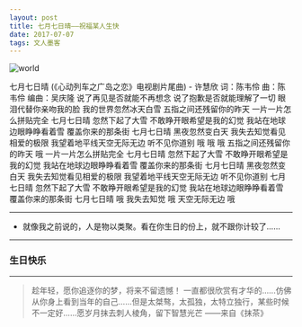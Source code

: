 ```yaml
---
layout: post
title: 七月七日晴——祝福某人生快
date: 2017-07-07
tags: 文人墨客  
---
```

![world](http://omjh2j5h3.bkt.clouddn.com/2017-03-25.png)

七月七日晴 (《心动列车之广岛之恋》电视剧片尾曲) - 许慧欣
词：陈韦伶
曲：陈韦伶
编曲：吴庆隆
说了再见是否就能不再想念
说了抱歉是否就能理解了一切
眼泪代替你亲吻我的脸
我的世界忽然冰天白雪
五指之间还残留你的昨天
一片一片怎么拼贴完全
七月七日晴
忽然下起了大雪
不敢睁开眼希望是我的幻觉
我站在地球边眼睁睁看着雪
覆盖你来的那条街
七月七日晴
黑夜忽然变白天
我失去知觉看见相爱的极限
我望着地平线天空无际无边
听不见你道别
哦 哦 哦
五指之间还残留你的昨天 哦
一片一片怎么拼贴完全
七月七日晴
忽然下起了大雪
不敢睁开眼希望是我的幻觉
我站在地球边眼睁睁看着雪
覆盖你来的那条街
七月七日晴
黑夜忽然变白天
我失去知觉看见相爱的极限
我望着地平线天空无际无边
听不见你道别
七月七日晴
忽然下起了大雪
不敢睁开眼希望是我的幻觉
我站在地球边眼睁睁看着雪
覆盖你来的那条街
七月七日晴 哦
我失去知觉 哦
天空无际无边
哦

-------------------------------

- 就像我之前说的，人是物以类聚。看在你生日的份上，就不跟你计较了......

-------------------------------


### 生日快乐


----------
> 趁年轻，愿你追逐你的梦，将来不留遗憾！
一直都很欣赏有才华的......仿佛从你身上看到当年的自己......但是太桀骜，太孤独，太特立独行，某些时候不一定好......愿岁月抹去刺人棱角，留下智慧光芒
> ——来自《抹茶》

<audio autoplay="autoplay">
             <source src="http://osg1u3s09.bkt.clouddn.com/music/51187756ED67A1EF.mp3" type="audio/mp3"></a>
</audio>

